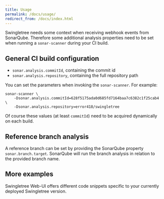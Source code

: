 ```yaml
---
title: Usage
permalink: /docs/usage/
redirect_from: /docs/index.html
---
```


Swingletree needs some context when receiving webhook events from SonarQube. Therefore some additional analysis properties need to be set when running a `sonar-scanner` during your CI build.

## General CI build configuration

* `sonar.analysis.commitId`, containing the commit id
* `sonar.analysis.repository`, containing the full repository path

You can set the parameters when invoking the `sonar-scanner`. For example:

```
sonar-scanner \
    -Dsonar.analysis.commitId=628f5175ada0d685fd7164baa7c6382c1f25cab4 \
    -Dsonar.analysis.repository=error418/swingletree
```

Of course these values (at least `commitId`) need to be acquired dynamically on each build.

## Reference branch analysis

A reference branch can be set by providing the SonarQube property `sonar.branch.target`.
SonarQube will run the branch analysis in relation to the provided branch name.

## More examples

Swingletree Web-UI offers different code snippets specific to your currently deployed Swingletree version.